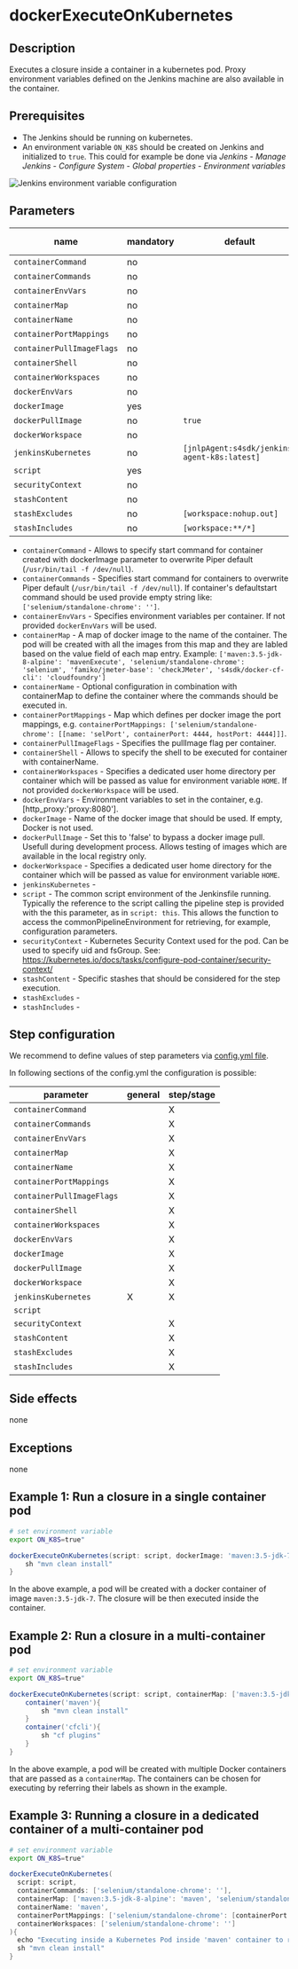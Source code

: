 # dockerExecuteOnKubernetes

## Description

Executes a closure inside a container in a kubernetes pod.
Proxy environment variables defined on the Jenkins machine are also available in the container.

## Prerequisites

* The Jenkins should be running on kubernetes.
* An environment variable `ON_K8S` should be created on Jenkins and initialized to `true`. This could for example be done via _Jenkins_ - _Manage Jenkins_ - _Configure System_ - _Global properties_ - _Environment variables_

![Jenkins environment variable configuration](../images/k8s_env.png)

## Parameters

| name | mandatory | default | possible values |
|------|-----------|---------|-----------------|
| `containerCommand` | no |  |  |
| `containerCommands` | no |  |  |
| `containerEnvVars` | no |  |  |
| `containerMap` | no |  |  |
| `containerName` | no |  |  |
| `containerPortMappings` | no |  |  |
| `containerPullImageFlags` | no |  |  |
| `containerShell` | no |  |  |
| `containerWorkspaces` | no |  |  |
| `dockerEnvVars` | no |  |  |
| `dockerImage` | yes |  |  |
| `dockerPullImage` | no | `true` |  |
| `dockerWorkspace` | no |  |  |
| `jenkinsKubernetes` | no | `[jnlpAgent:s4sdk/jenkins-agent-k8s:latest]` |  |
| `script` | yes |  |  |
| `securityContext` | no |  |  |
| `stashContent` | no |  |  |
| `stashExcludes` | no | `[workspace:nohup.out]` |  |
| `stashIncludes` | no | `[workspace:**/*]` |  |

* `containerCommand` - Allows to specify start command for container created with dockerImage parameter to overwrite Piper default (`/usr/bin/tail -f /dev/null`).
* `containerCommands` - Specifies start command for containers to overwrite Piper default (`/usr/bin/tail -f /dev/null`). If container's defaultstart command should be used provide empty string like: `['selenium/standalone-chrome': '']`.
* `containerEnvVars` - Specifies environment variables per container. If not provided `dockerEnvVars` will be used.
* `containerMap` - A map of docker image to the name of the container. The pod will be created with all the images from this map and they are labled based on the value field of each map entry. Example: `['maven:3.5-jdk-8-alpine': 'mavenExecute', 'selenium/standalone-chrome': 'selenium', 'famiko/jmeter-base': 'checkJMeter', 's4sdk/docker-cf-cli': 'cloudfoundry']`
* `containerName` - Optional configuration in combination with containerMap to define the container where the commands should be executed in.
* `containerPortMappings` - Map which defines per docker image the port mappings, e.g. `containerPortMappings: ['selenium/standalone-chrome': [[name: 'selPort', containerPort: 4444, hostPort: 4444]]]`.
* `containerPullImageFlags` - Specifies the pullImage flag per container.
* `containerShell` - Allows to specify the shell to be executed for container with containerName.
* `containerWorkspaces` - Specifies a dedicated user home directory per container which will be passed as value for environment variable `HOME`. If not provided `dockerWorkspace` will be used.
* `dockerEnvVars` - Environment variables to set in the container, e.g. [http_proxy:'proxy:8080'].
* `dockerImage` - Name of the docker image that should be used. If empty, Docker is not used.
* `dockerPullImage` - Set this to 'false' to bypass a docker image pull. Usefull during development process. Allows testing of images which are available in the local registry only.
* `dockerWorkspace` - Specifies a dedicated user home directory for the container which will be passed as value for environment variable `HOME`.
* `jenkinsKubernetes` - 
* `script` - The common script environment of the Jenkinsfile running. Typically the reference to the script calling the pipeline step is provided with the this parameter, as in `script: this`. This allows the function to access the commonPipelineEnvironment for retrieving, for example, configuration parameters.
* `securityContext` - Kubernetes Security Context used for the pod. Can be used to specify uid and fsGroup. See: https://kubernetes.io/docs/tasks/configure-pod-container/security-context/
* `stashContent` - Specific stashes that should be considered for the step execution.
* `stashExcludes` - 
* `stashIncludes` -

## Step configuration

We recommend to define values of step parameters via [config.yml file](../configuration.md).

In following sections of the config.yml the configuration is possible:

| parameter | general | step/stage |
|-----------|---------|------------|
| `containerCommand` |  | X |
| `containerCommands` |  | X |
| `containerEnvVars` |  | X |
| `containerMap` |  | X |
| `containerName` |  | X |
| `containerPortMappings` |  | X |
| `containerPullImageFlags` |  | X |
| `containerShell` |  | X |
| `containerWorkspaces` |  | X |
| `dockerEnvVars` |  | X |
| `dockerImage` |  | X |
| `dockerPullImage` |  | X |
| `dockerWorkspace` |  | X |
| `jenkinsKubernetes` | X | X |
| `script` |  |  |
| `securityContext` |  | X |
| `stashContent` |  | X |
| `stashExcludes` |  | X |
| `stashIncludes` |  | X |

## Side effects

none

## Exceptions

none

## Example 1: Run a closure in a single container pod

```sh
# set environment variable
export ON_K8S=true"
```

```groovy
dockerExecuteOnKubernetes(script: script, dockerImage: 'maven:3.5-jdk-7'){
    sh "mvn clean install"
}
```

In the above example, a pod will be created with a docker container of image `maven:3.5-jdk-7`. The closure will be then executed inside the container.

## Example 2: Run a closure in a multi-container pod

```sh
# set environment variable
export ON_K8S=true"
```

```groovy
dockerExecuteOnKubernetes(script: script, containerMap: ['maven:3.5-jdk-8-alpine': 'maven', 's4sdk/docker-cf-cli': 'cfcli']){
    container('maven'){
        sh "mvn clean install"
    }
    container('cfcli'){
        sh "cf plugins"
    }
}
```

In the above example, a pod will be created with multiple Docker containers that are passed as a `containerMap`. The containers can be chosen for executing by referring their labels as shown in the example.

## Example 3: Running a closure in a dedicated container of a multi-container pod

```sh
# set environment variable
export ON_K8S=true"
```

```groovy
dockerExecuteOnKubernetes(
  script: script,
  containerCommands: ['selenium/standalone-chrome': ''],
  containerMap: ['maven:3.5-jdk-8-alpine': 'maven', 'selenium/standalone-chrome': 'selenium'],
  containerName: 'maven',
  containerPortMappings: ['selenium/standalone-chrome': [containerPort: 4444, hostPort: 4444]]
  containerWorkspaces: ['selenium/standalone-chrome': '']
){
  echo "Executing inside a Kubernetes Pod inside 'maven' container to run Selenium tests"
  sh "mvn clean install"
}
```
